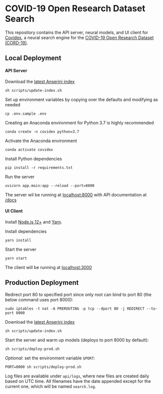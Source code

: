 # COVID-19 Open Research Dataset Search

This repository contains the API server, neural models, and UI client for [Covidex](https://covidex.ai), a neural search engine for the [COVID-19 Open Research Dataset (CORD-19)](https://pages.semanticscholar.org/coronavirus-research).


## Local Deployment

#### API Server

Download the [latest Anserini index](https://github.com/castorini/anserini/blob/master/docs/experiments-covid.md)
```
sh scripts/update-index.sh
```

Set up environment variables by copying over the defaults and modifying as needed
```
cp .env.sample .env
```

Creating an Anaconda environment for Python 3.7 is highly recommended
```
conda create -n covidex python=3.7
```

Activate the Anaconda environment
```
conda activate covidex
```

Install Python dependencies
```
pip install -r requirements.txt
```

Run the server
```
uvicorn app.main:app --reload --port=8000
```

The server wil be running at [localhost:8000](http://localhost:8000) with API documentation at [/docs](http://localhost:8000/docs)

#### UI Client

Install  [Node.js 12+](https://nodejs.org/en/download/) and [Yarn](https://classic.yarnpkg.com/en/docs/install/).

Install dependencies
```
yarn install
```

Start the server
```
yarn start
```

The client will be running at [localhost:3000](http://localhost:3000)


## Production Deployment

Redirect port 80 to specified port since only root can bind to port 80 (the below command uses port 8000):
```
sudo iptables -t nat -A PREROUTING -p tcp --dport 80 -j REDIRECT --to-port 8000
```

Download the [latest Anserini index](https://github.com/castorini/anserini/blob/master/docs/experiments-covid.md)
```
sh scripts/update-index.sh
```

Start the server and warm up models (deploys to port 8000 by default):
```
sh scripts/deploy-prod.sh
```

*Optional:* set the environment variable `$PORT`:
```
PORT=8000 sh scripts/deploy-prod.sh
```

Log files are available under `api/logs`, where new files are created daily based on UTC time. All filenames have the date appended except for the current one, which will be named `search.log`.

